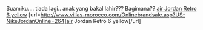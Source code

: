 Suamiku…. tiada lagi.. anak yang bakal lahir??? Bagimana??
 <a href="http://www.villas-morocco.com/Onlinebrandsale.asp?US-NikeJordanOnline=264" >air Jordan Retro 6 yellow</a>
[url=http://www.villas-morocco.com/Onlinebrandsale.asp?US-NikeJordanOnline=264]air Jordan Retro 6 yellow[/url]